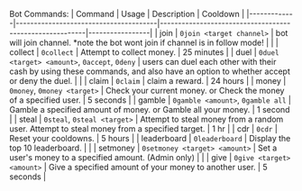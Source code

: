 Bot Commands:
| Command     | Usage                                 | Description                                             | Cooldown        |
|-------------|---------------------------------------|---------------------------------------------------------|-----------------|
| join        | `0join <target channel>`               | bot will join channel. *note the bot wont join if channel is in follow mode! |                 |
| collect     | `0collect`                             | Attempt to collect money.                               | 25 minutes      |
| duel        | `0duel <target> <amount>`, `0accept`, `0deny` | users can duel each other with their cash by using these commands, and also have an option to whether accept or deny the duel. | |
| claim       | `0claim`                               | claim a reward.                                         | 24 hours        |
| money       | `0money`, `0money <target>`            | Check your current money. or Check the money of a specified user. | 5 seconds       |
| gamble      | `0gamble <amount>`, `0gamble all`      | Gamble a specified amount of money. or Gamble all your money. | 1 second        |
| steal       | `0steal`, `0steal <target>`            | Attempt to steal money from a random user. Attempt to steal money from a specified target. | 1 hr            |
| cdr         | `0cdr`                                 | Reset your cooldowns.                                    | 5 hours         |
| leaderboard | `0leaderboard`                         | Display the top 10 leaderboard.                          |                 |
| setmoney    | `0setmoney <target> <amount>`          | Set a user's money to a specified amount. (Admin only)   |                 |
| give        | `0give <target> <amount>`              | Give a specified amount of your money to another user.   | 5 seconds       |
